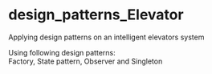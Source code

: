 # design_patterns_Elevator
Applying design patterns on an intelligent elevators system  

Using following design patterns:  
Factory, State pattern, Observer and Singleton
